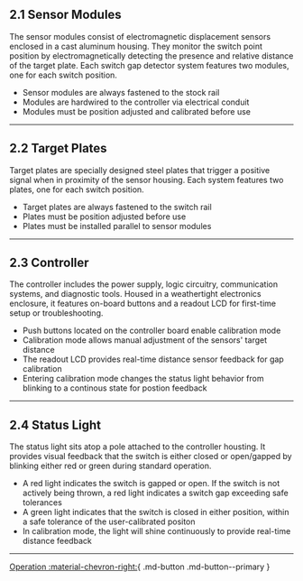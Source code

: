 ## 2.1 Sensor Modules

The sensor modules consist of electromagnetic displacement sensors enclosed in a cast aluminum housing. They monitor the switch point position by electromagnetically detecting the presence and relative distance of the target plate. Each switch gap detector system features two modules, one for each switch position.

* Sensor modules are always fastened to the stock rail
* Modules are hardwired to the controller via electrical conduit
* Modules must be position adjusted and calibrated before use

---

## 2.2 Target Plates

Target plates are specially designed steel plates that trigger a positive signal when in proximity of the sensor housing. Each system features two plates, one for each switch position.

* Target plates are always fastened to the switch rail
* Plates must be position adjusted before use
* Plates must be installed parallel to sensor modules

---

## 2.3 Controller

The controller includes the power supply, logic circuitry, communication systems, and diagnostic tools. Housed in a weathertight electronics enclosure, it features on-board buttons and a readout LCD for first-time setup or troubleshooting.

* Push buttons located on the controller board enable calibration mode
* Calibration mode allows manual adjustment of the sensors' target distance
* The readout LCD provides real-time distance sensor feedback for gap calibration
* Entering calibration mode changes the status light behavior from blinking to a continous state for postion feedback

---

## 2.4 Status Light

The status light sits atop a pole attached to the controller housting. It provides visual feedback that the switch is either closed or open/gapped by blinking either red or green during standard operation.

* A red light indicates the switch is gapped or open. If the switch is not actively being thrown, a red light indicates a switch gap exceeding safe tolerances
* A green light indicates that the switch is closed in either position, within a safe tolerance of the user-calibrated positon
* In calibration mode, the light will shine continuously to provide real-time distance feedback

---

[Operation :material-chevron-right:](switchgap/switchgap_operation.md){ .md-button .md-button--primary }
